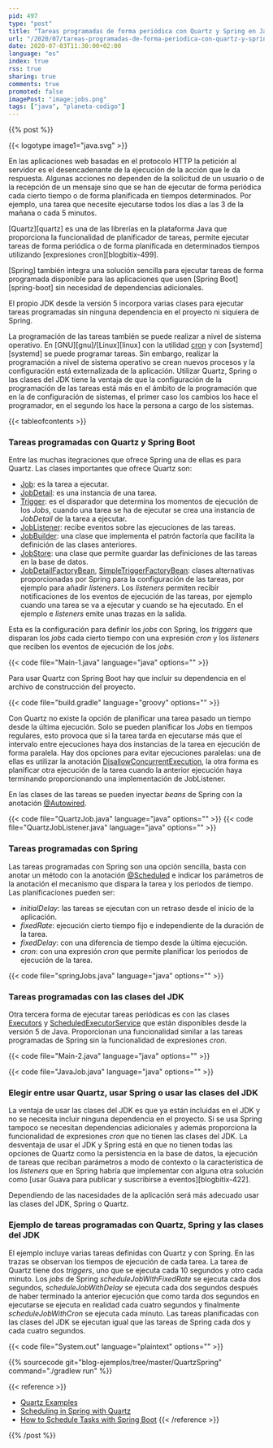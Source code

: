 ```yaml
---
pid: 497
type: "post"
title: "Tareas programadas de forma periódica con Quartz y Spring en Java"
url: "/2020/07/tareas-programadas-de-forma-periodica-con-quartz-y-spring-en-java/"
date: 2020-07-03T11:30:00+02:00
language: "es"
index: true
rss: true
sharing: true
comments: true
promoted: false
imagePost: "image:jobs.png"
tags: ["java", "planeta-codigo"]
---
```


{{% post %}}

{{< logotype image1="java.svg" >}}

En las aplicaciones web basadas en el protocolo HTTP la petición al servidor es el desencadenante de la ejecución de la acción que le da respuesta. Algunas acciones no dependen de la solicitud de un usuario o de la recepción de un mensaje sino que se han de ejecutar de forma periódica cada cierto tiempo o de forma planificada en tiempos determinados. Por ejemplo, una tarea que necesite ejecutarse todos los días a las 3 de la mañana o cada 5 minutos.

[Quartz][quartz] es una de las librerías en la plataforma Java que proporciona la funcionalidad de planificador de tareas, permite ejecutar tareas de forma periódica o de forma planificada en determinados tiempos utilizando [expresiones cron][blogbitix-499].

[Spring] también integra una solución sencilla para ejecutar tareas de forma programada disponible para las aplicaciones que usen [Spring Boot][spring-boot] sin necesidad de dependencias adicionales.

El propio JDK desde la versión 5 incorpora varias clases para ejecutar tareas programadas sin ninguna dependencia en el proyecto ni siquiera de Spring.

La programación de las tareas también se puede realizar a nivel de sistema operativo. En [GNU][gnu]/[Linux][linux] con la utilidad [cron](https://wiki.archlinux.org/index.php/Cron) y con [systemd][systemd] se puede programar tareas. Sin embargo, realizar la programación a nivel de sistema operativo se crean nuevos procesos y la configuración está externalizada de la aplicación. Utilizar Quartz, Spring o las clases del JDK tiene la ventaja de que la configuración de la programación de las tareas está más en el ámbito de la programación que en la de configuración de sistemas, el primer caso los cambios los hace el programador, en el segundo los hace la persona a cargo de los sistemas.

{{< tableofcontents >}}

### Tareas programadas con Quartz y Spring Boot

Entre las muchas itegraciones que ofrece Spring una de ellas es para Quartz. Las clases importantes que ofrece Quartz son:

* [Job](https://www.quartz-scheduler.org/api/2.3.0/org/quartz/Job.html): es la tarea a ejecutar.
* [JobDetail](https://www.quartz-scheduler.org/api/2.3.0/org/quartz/JobDetail.html): es una instancia de una tarea.
* [Trigger](https://www.quartz-scheduler.org/api/2.3.0/org/quartz/Trigger.html): es el disparador que determina los momentos de ejecución de los _Jobs_, cuando una tarea se ha de ejecutar se crea una instancia de _JobDetail_ de la tarea a ejecutar.
* [JobListener](https://www.quartz-scheduler.org/api/2.3.0/org/quartz/JobListener.html): recibe eventos sobre las ejecuciones de las tareas.
* [JobBuilder](https://www.quartz-scheduler.org/api/2.3.0/org/quartz/JobBuilder.html): una clase que implementa el patrón factoría que facilita la definición de las clases anteriores.
* [JobStore](https://www.quartz-scheduler.org/api/2.3.0/org/quartz/spi/JobStore.html): una clase que permite guardar las definiciones de las tareas en la base de datos.
* [JobDetailFactoryBean](https://docs.spring.io/spring-framework/docs/current/javadoc-api/org/springframework/scheduling/quartz/JobDetailFactoryBean.html), [SimpleTriggerFactoryBean](https://docs.spring.io/spring-framework/docs/current/javadoc-api/org/springframework/scheduling/quartz/SimpleTriggerFactoryBean.html): clases alternativas proporcionadas por Spring para la configuración de las tareas, por ejemplo para añadir _listeners_. Los _listeners_ permiten recibir notificaciones de los eventos de ejecución de las tareas, por ejemplo cuando una tarea se va a ejecutar y cuando se ha ejecutado. En el ejemplo e _listeners_ emite unas trazas en la salida.

Esta es la configuración para definir los _jobs_ con Spring, los _triggers_ que disparan los _jobs_ cada cierto tiempo con una expresión _cron_ y los _listeners_ que reciben los eventos de ejecución de los _jobs_.

{{< code file="Main-1.java" language="java" options="" >}}

Para usar Quartz con Spring Boot hay que incluir su dependencia en el archivo de construcción del proyecto.

{{< code file="build.gradle" language="groovy" options="" >}}

Con Quartz no existe la opción de planificar una tarea pasado un tiempo desde la última ejecución. Solo se pueden planificar los _Jobs_ en tiempos regulares, esto provoca que si la tarea tarda en ejecutarse más que el intervalo entre ejecuciones haya dos instancias de la tarea en ejecución de forma paralela. Hay dos opciones para evitar ejecuciones paralelas: una de ellas es utilizar la anotación [DisallowConcurrentExecution](https://www.quartz-scheduler.org/api/2.3.0/org/quartz/DisallowConcurrentExecution.html), la otra forma es planificar otra ejecución de la tarea cuando la anterior ejecución haya terminando proporcionando una implementación de JobListener.

En las clases de las tareas se pueden inyectar _beans_ de Spring con la anotación [@Autowired](https://docs.spring.io/spring-framework/docs/current/javadoc-api/org/springframework/beans/factory/annotation/Autowired.html).

{{< code file="QuartzJob.java" language="java" options="" >}}
{{< code file="QuartzJobListener.java" language="java" options="" >}}

### Tareas programadas con Spring

Las tareas programadas con Spring son una opción sencilla, basta con anotar un método con la anotación [@Scheduled](https://docs.spring.io/spring-framework/docs/current/javadoc-api/org/springframework/scheduling/annotation/Scheduled.html) e indicar los parámetros de la anotación el mecanismo que dispara la tarea y los periodos de tiempo. Las planificaciones pueden ser:

* _initialDelay_: las tareas se ejecutan con un retraso desde el inicio de la aplicación.
* _fixedRate_: ejecución cierto tiempo fijo e independiente de la duración de la tarea.
* _fixedDelay_: con una diferencia de tiempo desde la última ejecución.
* _cron_: con una expresión _cron_ que permite planificar los periodos de ejecución de la tarea.

{{< code file="springJobs.java" language="java" options="" >}}

### Tareas programadas con las clases del JDK

Otra tercera forma de ejecutar tareas periódicas es con las clases [Executors](javadoc11:java.base/java/util/concurrent/Executors.html) y [ScheduledExecutorService](javadoc11:java.base/java/util/concurrent/ScheduledExecutorService.html) que están disponibles desde la versión 5 de Java. Proporcionan una funcionalidad similar a las tareas programadas de Spring sin la funcionalidad de expresiones _cron_.

{{< code file="Main-2.java" language="java" options="" >}}

{{< code file="JavaJob.java" language="java" options="" >}}

### Elegir entre usar Quartz, usar Spring o usar las clases del JDK

La ventaja de usar las clases del JDK es que ya están incluidas en el JDK y no se necesita incluir ninguna dependencia en el proyecto. Si se usa Spring tampoco se necesitan dependencias adicionales y además proporciona la funcionalidad de expresiones _cron_ que no tienen las clases del JDK. La desventaja de usar el JDK y Spring está en que no tienen todas las opciones de Quartz como la persistencia en la base de datos, la ejecución de tareas que reciban parámetros a modo de contexto o la característica de los _listeners_ que en Spring habría que implementar con alguna otra solución como [usar Guava para publicar y suscribirse a eventos][blogbitix-422].

Dependiendo de las nacesidades de la aplicación será más adecuado usar las clases del JDK, Spring o Quartz.

### Ejemplo de tareas programadas con Quartz, Spring y las clases del JDK

El ejemplo incluye varias tareas definidas con Quartz y con Spring. En las trazas se observan los tiempos de ejecución de cada tarea. La tarea de Quartz tiene dos _triggers_, uno que se ejecuta cada 10 segundos y otro cada minuto. Los _jobs_ de Spring _scheduleJobWithFixedRate_ se ejecuta cada dos segundos, _scheduleJobWithDelay_ se ejecuta cada dos segundos después de haber terminado la anterior ejecución que como tarda dos segundos en ejecutarse se ejecuta en realidad cada cuatro segundos y finalmente _scheduleJobWithCron_ se ejecuta cada minuto. Las tareas planificadas con las clases del JDK se ejecutan igual que las tareas de Spring cada dos y cada cuatro segundos.

{{< code file="System.out" language="plaintext" options="" >}}

{{% sourcecode git="blog-ejemplos/tree/master/QuartzSpring" command="./gradlew run" %}}

{{< reference >}}
* [Quartz Examples](http://www.quartz-scheduler.org/documentation/quartz-2.3.0/examples/)
* [Scheduling in Spring with Quartz](https://www.baeldung.com/spring-quartz-schedule)
* [How to Schedule Tasks with Spring Boot](https://www.callicoder.com/spring-boot-task-scheduling-with-scheduled-annotation/)
{{< /reference >}}

{{% /post %}}
